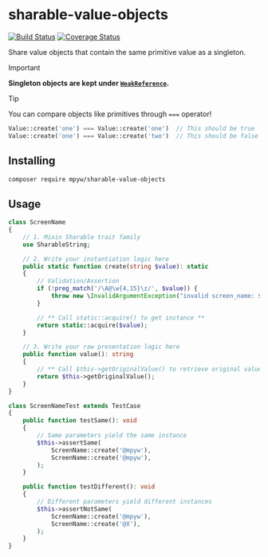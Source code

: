 # sharable-value-objects

[![Build Status](https://github.com/mpyw/sharable-value-objects/actions/workflows/ci.yml/badge.svg?branch=master)](https://github.com/mpyw/sharable-value-objects/actions) [![Coverage Status](https://coveralls.io/repos/github/mpyw/sharable-value-objects/badge.svg?branch=master)](https://coveralls.io/github/mpyw/sharable-value-objects?branch=master)

Share value objects that contain the same primitive value as a singleton.

> [!IMPORTANT]
> **Singleton objects are kept under [`WeakReference`](https://www.php.net/manual/class.weakreference.php).**

> [!TIP]
> You can compare objects like primitives through `===` operator!
> 
> ```php
> Value::create('one') === Value::create('one')  // This should be true
> Value::create('one') === Value::create('two')  // This should be false
> ```

## Installing

```bash
composer require mpyw/sharable-value-objects
```

## Usage

```php
class ScreenName
{
    // 1. Mixin Sharable trait family
    use SharableString;

    // 2. Write your instantiation logic here
    public static function create(string $value): static
    {
        // Validation/Assertion
        if (!preg_match('/\A@\w{4,15}\z/', $value)) {
            throw new \InvalidArgumentException("invalid screen_name: $value");
        }

        // ** Call static::acquire() to get instance **
        return static::acquire($value);
    }

    // 3. Write your raw presentation logic here
    public function value(): string
    {
        // ** Call $this->getOriginalValue() to retrieve original value **
        return $this->getOriginalValue();
    }
}
```

```php
class ScreenNameTest extends TestCase
{
    public function testSame(): void
    {
        // Same parameters yield the same instance
        $this->assertSame(
            ScreenName::create('@mpyw'),
            ScreenName::create('@mpyw'),
        );
    }

    public function testDifferent(): void
    {
        // Different parameters yield different instances
        $this->assertNotSame(
            ScreenName::create('@mpyw'),
            ScreenName::create('@X'),
        );
    }
}
```
